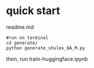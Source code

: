 # quick start

readme.md

```
#run on terminal 
cd generate/
python generate_shulex_QA_M.py
```

then, run train-huggingface.ipynb